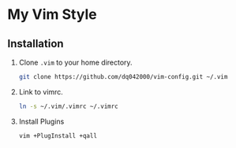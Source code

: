# My Vim Style

## Installation

1. Clone `.vim` to your home directory.

    ```bash
    git clone https://github.com/dq042000/vim-config.git ~/.vim
    ```

2. Link to vimrc.

    ```bash
    ln -s ~/.vim/.vimrc ~/.vimrc
    ```

3. Install Plugins

    ```bash
    vim +PlugInstall +qall
    ```


